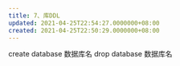 ```yaml
---
title: 7、库DDL
updated: 2021-04-25T22:54:27.0000000+08:00
created: 2021-04-25T22:50:29.0000000+08:00
---
```


create database 数据库名
drop database 数据库名
